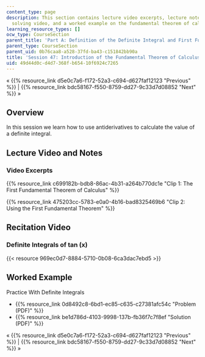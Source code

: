 ```yaml
---
content_type: page
description: This section contains lecture video excerpts, lecture notes, a problem
  solving video, and a worked example on the fundamental theorem of calculus.
learning_resource_types: []
ocw_type: CourseSection
parent_title: 'Part A: Definition of the Definite Integral and First Fundamental Theorem'
parent_type: CourseSection
parent_uid: 0b76caa8-a528-37fd-ba43-c151842bb90a
title: 'Session 47: Introduction of the Fundamental Theorem of Calculus'
uid: 49d44d0c-d4d7-368f-b654-10f6924c7265
---
```


« {{% resource_link d5e0c7a6-f172-52a3-c694-d627faf12123 "Previous" %}} | {{% resource_link bdc58167-f550-8759-dd27-9c33d7d08852 "Next" %}} »

Overview
--------

In this session we learn how to use antiderivatives to calculate the value of a definite integral.

Lecture Video and Notes
-----------------------

### Video Excerpts

{{% resource_link c699182b-bdb8-86ac-4b31-a264b770dc1e "Clip 1: The First Fundamental Theorem of Calculus" %}}

{{% resource_link 475203cc-5783-e0a0-4b16-bad8325469b6 "Clip 2: Using the First Fundamental Theorem" %}}

Recitation Video
----------------

### Definite Integrals of tan (x)

{{< resource 969ec0d7-8884-5710-0b08-6ca3dac7ebd5 >}}

Worked Example
--------------

Practice With Definite Integrals

*   {{% resource_link 0d8492c8-6bd1-ec85-c635-c27381afc54c "Problem (PDF)" %}}
*   {{% resource_link be1d786d-4103-9998-137b-fb36f7c7f8ef "Solution (PDF)" %}}

« {{% resource_link d5e0c7a6-f172-52a3-c694-d627faf12123 "Previous" %}} | {{% resource_link bdc58167-f550-8759-dd27-9c33d7d08852 "Next" %}} »
